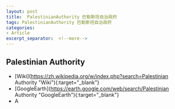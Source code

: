 ```yaml
---
layout: post
title:  PalestinianAuthority 巴勒斯坦自治政府
tags: PalestinianAuthority 巴勒斯坦自治政府 
categories:
- Article
excerpt_separator:  <!--more-->
---
```

## Palestinian Authority 
- [Wiki](https://zh.wikipedia.org/w/index.php?search=Palestinian Authority "Wiki"){:target="_blank"} 
- [GoogleEarth](https://earth.google.com/web/search/Palestinian Authority "GoogleEarth"){:target="_blank"} 
- A 

